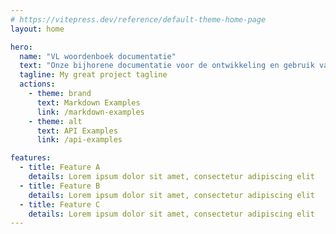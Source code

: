 ```yaml
---
# https://vitepress.dev/reference/default-theme-home-page
layout: home

hero:
  name: "VL woordenboek documentatie"
  text: "Onze bijhorene documentatie voor de ontwikkeling en gebruik van het Vl woordenboek "
  tagline: My great project tagline
  actions:
    - theme: brand
      text: Markdown Examples
      link: /markdown-examples
    - theme: alt
      text: API Examples
      link: /api-examples

features:
  - title: Feature A
    details: Lorem ipsum dolor sit amet, consectetur adipiscing elit
  - title: Feature B
    details: Lorem ipsum dolor sit amet, consectetur adipiscing elit
  - title: Feature C
    details: Lorem ipsum dolor sit amet, consectetur adipiscing elit
---
```


